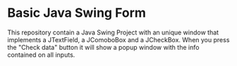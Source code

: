 # Basic Java Swing Form
This repository contain a Java Swing Project with an unique window that implements a JTextField, a JComoboBox and a JCheckBox. When you press the "Check data" button it will show a popup window with the info contained on all inputs.
